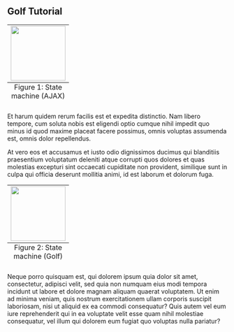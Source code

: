 Golf <span>Tutorial</span>
--------------------------

<table class="image floatright">
  <caption align="bottom">Figure 1: State machine (AJAX)</caption>
  <tr><td>
    <img height="125px"
      src="http://thinkminimo.com/opensource/img/golf_proxy_flowchart_1.png"/>
  </td></tr>
</table>

Et harum quidem rerum facilis est et expedita
distinctio. Nam libero tempore, cum soluta nobis est eligendi optio
cumque nihil impedit quo minus id quod maxime placeat facere possimus,
omnis voluptas assumenda est, omnis dolor repellendus.

At vero eos et accusamus et iusto odio dignissimos ducimus qui
blanditiis praesentium voluptatum deleniti atque corrupti quos dolores
et quas molestias excepturi sint occaecati cupiditate non provident,
similique sunt in culpa qui officia deserunt mollitia animi, id est
laborum et dolorum fuga.

<table class="image floatleft">
  <caption align="bottom">Figure 2: State machine (Golf)</caption>
  <tr><td>
    <img height="125px"
      src="http://thinkminimo.com/opensource/img/golf_proxy_flowchart_2.png"/>
  </td></tr>
</table>


Neque porro quisquam est, qui dolorem ipsum quia dolor sit amet,
consectetur, adipisci velit, sed quia non numquam eius modi tempora
incidunt ut labore et dolore magnam aliquam quaerat voluptatem. Ut
enim ad minima veniam, quis nostrum exercitationem ullam corporis
suscipit laboriosam, nisi ut aliquid ex ea commodi consequatur? Quis
autem vel eum iure reprehenderit qui in ea voluptate velit esse quam
nihil molestiae consequatur, vel illum qui dolorem eum fugiat quo
voluptas nulla pariatur?
